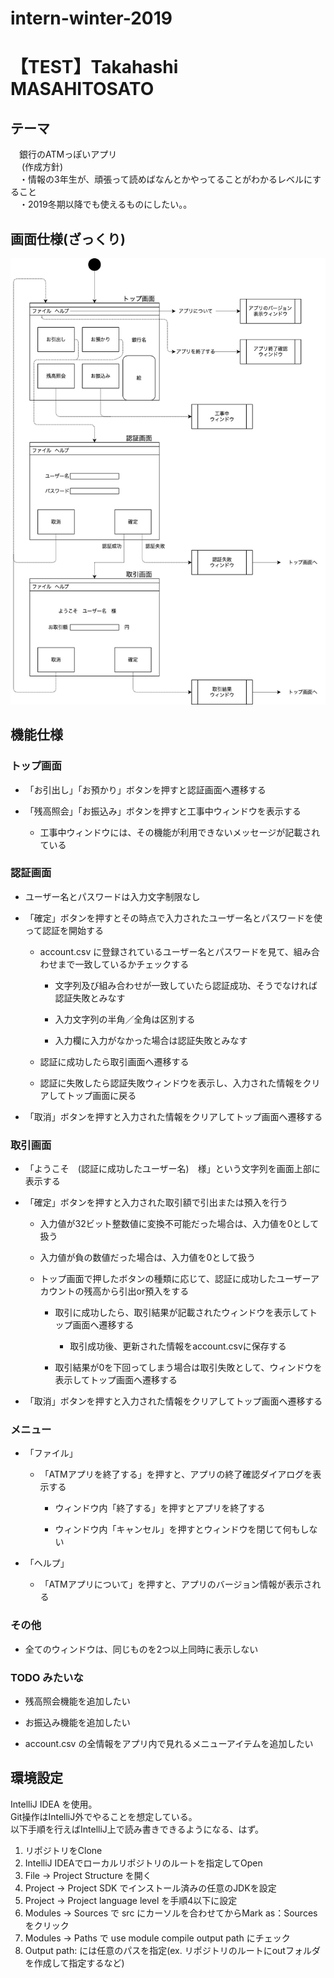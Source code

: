 # intern-winter-2019
# 【TEST】Takahashi MASAHITOSATO

## テーマ
　銀行のATMっぽいアプリ  
　
(作成方針)  
　・情報の3年生が、頑張って読めばなんとかやってることがわかるレベルにすること  
　・2019冬期以降でも使えるものにしたい。。  

## 画面仕様(ざっくり)

![画面仕様](/screen_design.png)


## 機能仕様
### トップ画面

- 「お引出し」「お預かり」ボタンを押すと認証画面へ遷移する

- 「残高照会」「お振込み」ボタンを押すと工事中ウィンドウを表示する

    - 工事中ウィンドウには、その機能が利用できないメッセージが記載されている

### 認証画面

- ユーザー名とパスワードは入力文字制限なし

- 「確定」ボタンを押すとその時点で入力されたユーザー名とパスワードを使って認証を開始する

    - account.csv に登録されているユーザー名とパスワードを見て、組み合わせまで一致しているかチェックする

        - 文字列及び組み合わせが一致していたら認証成功、そうでなければ認証失敗とみなす
        
        - 入力文字列の半角／全角は区別する
        
        - 入力欄に入力がなかった場合は認証失敗とみなす
        
    - 認証に成功したら取引画面へ遷移する
    
    - 認証に失敗したら認証失敗ウィンドウを表示し、入力された情報をクリアしてトップ画面に戻る
    
- 「取消」ボタンを押すと入力された情報をクリアしてトップ画面へ遷移する

### 取引画面

- 「ようこそ　(認証に成功したユーザー名)　様」という文字列を画面上部に表示する

- 「確定」ボタンを押すと入力された取引額で引出または預入を行う

    - 入力値が32ビット整数値に変換不可能だった場合は、入力値を0として扱う
    
    - 入力値が負の数値だった場合は、入力値を0として扱う
    
    - トップ画面で押したボタンの種類に応じて、認証に成功したユーザーアカウントの残高から引出or預入をする
    
        - 取引に成功したら、取引結果が記載されたウィンドウを表示してトップ画面へ遷移する
        
            - 取引成功後、更新された情報をaccount.csvに保存する
            
        - 取引結果が0を下回ってしまう場合は取引失敗として、ウィンドウを表示してトップ画面へ遷移する
        
- 「取消」ボタンを押すと入力された情報をクリアしてトップ画面へ遷移する

### メニュー

- 「ファイル」

    - 「ATMアプリを終了する」を押すと、アプリの終了確認ダイアログを表示する
    
        - ウィンドウ内「終了する」を押すとアプリを終了する
        
        - ウィンドウ内「キャンセル」を押すとウィンドウを閉じて何もしない
        
- 「ヘルプ」

    - 「ATMアプリについて」を押すと、アプリのバージョン情報が表示される
    
### その他

- 全てのウィンドウは、同じものを2つ以上同時に表示しない

### TODO みたいな

- 残高照会機能を追加したい

- お振込み機能を追加したい

- account.csv の全情報をアプリ内で見れるメニューアイテムを追加したい

## 環境設定

IntelliJ IDEA を使用。  
Git操作はIntelliJ外でやることを想定している。  
以下手順を行えばIntelliJ上で読み書きできるようになる、はず。

1. リポジトリをClone
2. IntelliJ IDEAでローカルリポジトリのルートを指定してOpen
3. File -> Project Structure を開く
4. Project -> Project SDK でインストール済みの任意のJDKを設定
5. Project -> Project language level を手順4以下に設定
6. Modules -> Sources で src にカーソルを合わせてからMark as：Sourcesをクリック
7. Modules -> Paths で use module compile output path にチェック
8. Output path: には任意のパスを指定(ex. リポジトリのルートにoutフォルダを作成して指定するなど)
